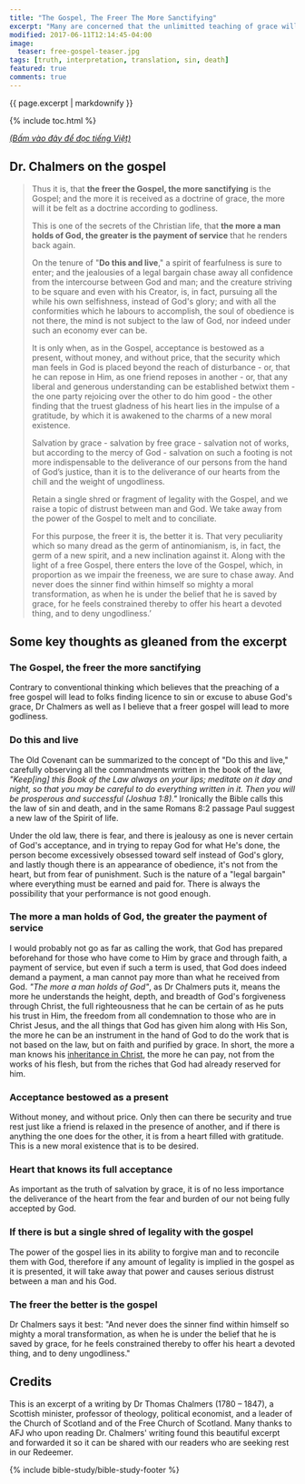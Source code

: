 ```yaml
---
title: "The Gospel, The Freer The More Sanctifying"
excerpt: "Many are concerned that the unlimitted teaching of grace will cause many to fall into antinomianism, and take advantage of the grace of God and find a license to sin. However Dr. Chalmers, an 18th century theologian, attempts to show us in his writing that such is not a case in the Christian experience."
modified: 2017-06-11T12:14:45-04:00
image: 
  teaser: free-gospel-teaser.jpg
tags: [truth, interpretation, translation, sin, death]
featured: true
comments: true
---
```


{{ page.excerpt | markdownify }}

{% include toc.html %}

<a href="{{ site.url }}{% post_url 2017-06-10-The-Godspel-Freer-More-Sanctifying-Viet %}"><em>(Bấm vào đây để đọc tiếng Việt)</em></a>

## Dr. Chalmers on the gospel

> Thus it is, that <strong>the freer the Gospel, the more sanctifying</strong> is the Gospel; and the more it is received as a doctrine of grace, the more will it be felt as a doctrine according to godliness.
> 
> This is one of the secrets of the Christian life, that <strong>the more a man holds of God, the greater is the payment of service</strong> that he renders back again.
> 
> On the tenure of "<strong>Do this and live</strong>," a spirit of fearfulness is sure to enter; and the jealousies of a legal bargain chase away all confidence from the intercourse between God and man; and the creature striving to be square and even with his Creator, is, in fact, pursuing all the while his own selfishness, instead of God's glory; and with all the conformities which he labours to accomplish, the soul of obedience is not there, the mind is not subject to the law of God, nor indeed under such an economy ever can be.
> 
> It is only when, as in the Gospel, acceptance is bestowed as a present, without money, and without price, that the security which man feels in God is placed beyond the reach of disturbance - or, that he can repose in Him, as one friend reposes in another - or, that any liberal and generous understanding can be established betwixt them - the one party rejoicing over the other to do him good - the other finding that the truest gladness of his heart lies in the impulse of a gratitude, by which it is awakened to the charms of a new moral existence.
> 
> Salvation by grace - salvation by free grace - salvation not of works, but according to the mercy of God - salvation on such a footing is not more indispensable to the deliverance of our persons from the hand of God’s justice, than it is to the deliverance of our hearts from the chill and the weight of ungodliness.
> 
> Retain a single shred or fragment of legality with the Gospel, and we raise a topic of distrust between man and God.  We take away from the power of the Gospel to melt and to conciliate.
> 
> For this purpose, the freer it is, the better it is. That very peculiarity which so many dread as the germ of antinomianism, is, in fact, the germ of a new spirit, and a new inclination against it.  Along with the light of a free Gospel, there enters the love of the Gospel, which, in proportion as we impair the freeness, we are sure to chase away.  And never does the sinner find within himself so mighty a moral transformation, as when he is under the belief that he is saved by grace, for he feels constrained thereby to offer his heart a devoted thing, and to deny ungodliness.’ 

## Some key thoughts as gleaned from the excerpt

### The Gospel, the freer the more sanctifying
Contrary to conventional thinking which believes that the preaching of a free gospel will lead to folks finding licence to sin or excuse to abuse God's grace, Dr Chalmers as well as I believe that a freer gospel will lead to more godliness.

### Do this and live
The Old Covenant can be summarized to the concept of "Do this and live," carefully observing all the commandments written in the book of the law, *"Keep[ing] this Book of the Law always on your lips; meditate on it day and night, so that you may be careful to do everything written in it. Then you will be prosperous and successful (Joshua 1:8)."* Ironically the Bible calls this the law of sin and death, and in the same Romans 8:2 passage Paul suggest a new law of the Spirit of life.

Under the old law, there is fear, and there is jealousy as one is never certain of God's acceptance, and in trying to repay God for what He's done, the person become excessively obsessed toward self instead of God's glory, and lastly though there is an appearance of obedience, it's not from the heart, but from fear of punishment. Such is the nature of a "legal bargain" where everything must be earned and paid for. There is always the possibility that your performance is not good enough.

###  The more a man holds of God, the greater the payment of service
I would probably not go as far as calling the work, that God has prepared beforehand for those who have come to Him by grace and through faith, a payment of service, but even if such a term is used, that God does indeed demand a payment, a man cannot pay more than what he received from God. *"The more a man holds of God"*, as Dr Chalmers puts it, means the more he understands the height, depth, and breadth of God's forgiveness through Christ, the full righteousness that he can be certain of as he puts his trust in Him, the freedom from all condemnation to those who are in Christ Jesus, and the all things that God has given him along with His Son, the more he can be an instrument in the hand of God to do the work that is not based on the law, but on faith and purified by grace. In short, the more a man knows his [inheritance in Christ](http://vacsf.org/articles/The-Will-of-God/), the more he can pay, not from the works of his flesh, but from the riches that God had already reserved for him.

### Acceptance bestowed as a present
Without money, and without price. Only then can there be security and true rest just like a friend is relaxed in the presence of another, and if there is anything the one does for the other, it is from a heart filled with gratitude. This is a new moral existence that is to be desired.

### Heart that knows its full acceptance
As important as the truth of salvation by grace, it is of no less importance the deliverance of the heart from the fear and burden of our not being fully accepted by God.

### If there is but a single shred of legality with the gospel
The power of the gospel lies in its ability to forgive man and to reconcile them with God, therefore if any amount of legality is implied in the gospel as it is presented, it will take away that power and causes serious distrust between a man and his God.

### The freer the better is the gospel
Dr Chalmers says it best: "And never does the sinner find within himself so mighty a moral transformation, as when he is under the belief that he is saved by grace, for he feels constrained thereby to offer his heart a devoted thing, and to deny ungodliness."

## Credits
This is an excerpt of a writing by Dr Thomas Chalmers (1780 – 1847), a Scottish minister, professor of theology, political economist, and a leader of the Church of Scotland and of the Free Church of Scotland. Many thanks to AFJ who upon reading Dr. Chalmers' writing found this beautiful excerpt and forwarded it so it can be shared with our readers who are seeking rest in our Redeemer. 

{% include bible-study/bible-study-footer %}
